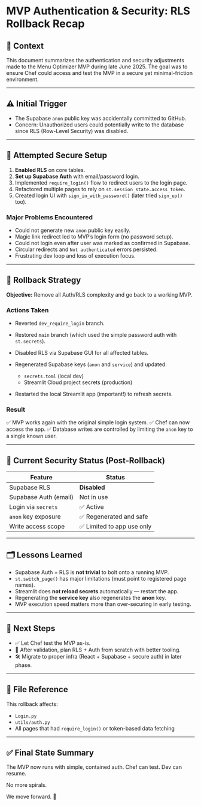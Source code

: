 # MVP Authentication & Security: RLS Rollback Recap

## 🧭 Context

This document summarizes the authentication and security adjustments made to the Menu Optimizer MVP during late June 2025. The goal was to ensure Chef could access and test the MVP in a secure yet minimal-friction environment.

---

## ⚠️ Initial Trigger

* The Supabase `anon` public key was accidentally committed to GitHub.
* Concern: Unauthorized users could potentially write to the database since RLS (Row-Level Security) was disabled.

---

## 🚧 Attempted Secure Setup

1. **Enabled RLS** on core tables.
2. **Set up Supabase Auth** with email/password login.
3. Implemented `require_login()` flow to redirect users to the login page.
4. Refactored multiple pages to rely on `st.session_state.access_token`.
5. Created login UI with `sign_in_with_password()` (later tried `sign_up()` too).

### Major Problems Encountered

* Could not generate new `anon` public key easily.
* Magic link redirect led to MVP’s login form (no password setup).
* Could not login even after user was marked as confirmed in Supabase.
* Circular redirects and `Not authenticated` errors persisted.
* Frustrating dev loop and loss of execution focus.

---

## 🧹 Rollback Strategy

**Objective:** Remove all Auth/RLS complexity and go back to a working MVP.

### Actions Taken

* Reverted `dev_require_login` branch.
* Restored `main` branch (which used the simple password auth with `st.secrets`).
* Disabled RLS via Supabase GUI for all affected tables.
* Regenerated Supabase keys (`anon` and `service`) and updated:

  * `secrets.toml` (local dev)
  * Streamlit Cloud project secrets (production)
* Restarted the local Streamlit app (important!) to refresh secrets.

### Result

✅ MVP works again with the original simple login system.
✅ Chef can now access the app.
✅ Database writes are controlled by limiting the `anon` key to a single known user.

---

## 🔐 Current Security Status (Post-Rollback)

| Feature               | Status                    |
| --------------------- | ------------------------- |
| Supabase RLS          | **Disabled**              |
| Supabase Auth (email) | Not in use                |
| Login via `secrets`   | ✅ Active                  |
| `anon` key exposure   | ✅ Regenerated and safe    |
| Write access scope    | ✅ Limited to app use only |

---

## 🗂️ Lessons Learned

* Supabase Auth + RLS is **not trivial** to bolt onto a running MVP.
* `st.switch_page()` has major limitations (must point to registered page names).
* Streamlit does **not reload secrets** automatically — restart the app.
* Regenerating the **service key** also regenerates the **anon** key.
* MVP execution speed matters more than over-securing in early testing.

---

## 📌 Next Steps

* ✅ Let Chef test the MVP as-is.
* 🧪 After validation, plan RLS + Auth from scratch with better tooling.
* 🛠️ Migrate to proper infra (React + Supabase + secure auth) in later phase.

---

## 📁 File Reference

This rollback affects:

* `Login.py`
* `utils/auth.py`
* All pages that had `require_login()` or token-based data fetching

---

## ✅ Final State Summary

The MVP now runs with simple, contained auth. Chef can test. Dev can resume.

No more spirals.

We move forward. 🏁
